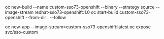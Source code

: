 oc new-build --name custom-sso73-openshift --binary --strategy source --image-stream redhat-sso73-openshift:1.0
oc start-build custom-sso73-openshift --from-dir . --follow





oc new-app --image-stream=custom-sso73-openshift:latest
oc expose svc/sso-custom